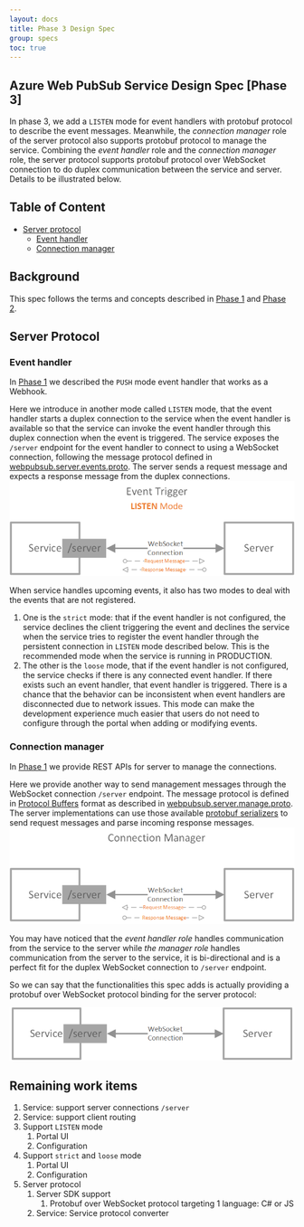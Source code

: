 ```yaml
---
layout: docs
title: Phase 3 Design Spec
group: specs
toc: true
---
```


## Azure Web PubSub Service Design Spec [Phase 3]

In phase 3, we add a `LISTEN` mode for event handlers with protobuf protocol to describe the event messages. Meanwhile, the *connection manager* role of the server protocol also supports protobuf protocol to manage the service. Combining the *event handler* role and the *connection manager* role, the server protocol supports protobuf protocol over WebSocket connection to do duplex communication between the service and server. Details to be illustrated below.

## Table of Content

- [Server protocol](#server_protocol)
    - [Event handler](#event_handler)
    - [Connection manager](#connection_manager)

## Background

This spec follows the terms and concepts described in [Phase 1](./phase-1-simple-websocket-client.md) and [Phase 2](./phase-2-subprotocol.md).

## Server Protocol

<a name="event_handler"></a>

### Event handler
In [Phase 1](./phase-1-simple-websocket-client.md#server_protocol) we described the `PUSH` mode event handler that works as a Webhook.

Here we introduce in another mode called `LISTEN` mode, that the event handler starts a duplex connection to the service when the event handler is available so that the service can invoke the event handler through this duplex connection when the event is triggered. The service exposes the `/server` endpoint for the event handler to connect to using a WebSocket connection, following the message protocol defined in [webpubsub.server.events.proto](./protocols/v1/webpubsub.server.events.proto). The server sends a request message and expects a response message from the duplex connections.
![Event LISTEN](../images/event_listen.png)

When service handles upcoming events, it also has two modes to deal with the events that are not registered.
1. One is the `strict` mode: that if the event handler is not configured, the service declines the client triggering the event and declines the service when the service tries to register the event handler through the persistent connection in `LISTEN` mode described below. This is the recommended mode when the service is running in PRODUCTION.
2. The other is the `loose` mode, that if the event handler is not configured, the service checks if there is any connected event handler. If there exists such an event handler, that event handler is triggered. There is a chance that the behavior can be inconsistent when event handlers are disconnected due to network issues. This mode can make the development experience much easier that users do not need to configure through the portal when adding or modifying events.

<a name="connection_manager"></a>

### Connection manager
In [Phase 1](./phase-1-simple-websocket-client.md#connection_manager) we provide REST APIs for server to manage the connections. 

Here we provide another way to send management messages through the WebSocket connection `/server` endpoint. The message protocol is defined in [Protocol Buffers](https://developers.google.com/protocol-buffers/) format as described in [webpubsub.server.manage.proto](./protocols/v1/webpubsub.server.manage.proto). The server implementations can use those available [protobuf serializers](https://developers.google.com/protocol-buffers/docs/tutorials) to send request messages and parse incoming response messages.
![Manager WebSocket](../images/manager_ws.png)

You may have noticed that the *event handler role* handles communication from the service to the server while *the manager role* handles communication from the server to the service, it is bi-directional and is a perfect fit for the duplex WebSocket connection to `/server` endpoint. 

So we can say that the functionalities this spec adds is actually providing a protobuf over WebSocket protocol binding for the server protocol:

![protobuf Protocol](../images/ws_service_server.png)

## Remaining work items
1. Service: support server connections `/server`
1. Service: support client routing
1. Support `LISTEN` mode
    1. Portal UI
    1. Configuration
1. Support `strict` and `loose` mode
    1. Portal UI
    1. Configuration
1. Server protocol
    1. Server SDK support
        1. Protobuf over WebSocket protocol targeting 1 language: C# or JS
    1. Service: Service protocol converter
